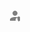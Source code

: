 <svg xmlns="http://www.w3.org/2000/svg" width="24" height="24" fill="gray" viewBox="0 0 24 24">
                  <path d="M12 12c2.2 0 4-1.8 4-4s-1.8-4-4-4-4 1.8-4 4 1.8 4 4 4zm0 2c-2.7 0-8 1.3-8 4v2h9.2c-.1-.3-.2-.6-.2-1v-1c0-.6.2-1.1.6-1.5.3-.3.6-.6 1-.7 1.6-.6 3.4.5 3.4 2.2v2h2v-2c0-2.7-5.3-4-8-4z"/>
                  <path d="M18 13l-2 1v3c0 1.7.8 3.3 2 4.3 1.2-1 2-2.6 2-4.3v-3l-2-1z"/>
</svg>
